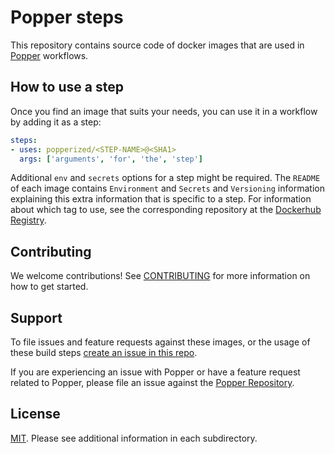 # Popper steps

This repository contains source code of docker images that are used in 
[Popper][pp] workflows.

## How to use a step

Once you find an image that suits your needs, you can use it in a 
workflow by adding it as a step:

```yaml
steps:
- uses: popperized/<STEP-NAME>@<SHA1>
  args: ['arguments', 'for', 'the', 'step']
```

Additional `env` and `secrets` options for a step might be required. 
The `README` of each image contains `Environment` and `Secrets` and 
`Versioning` information explaining this extra information that is 
specific to a step. For information about which tag to use, see the 
corresponding repository at the [Dockerhub Registry][dh].

## Contributing

We welcome contributions! See [CONTRIBUTING](CONTRIBUTING.md) for more 
information on how to get started.

## Support

To file issues and feature requests against these images, or the usage 
of these build steps [create an issue in this 
repo](https://github.com/popperized/library/issues/new).

If you are experiencing an issue with Popper or have a feature request 
related to Popper, please file an issue against the [Popper 
Repository](https://github.com/systemslab/popper/issues/new).

## License

[MIT](LICENSE). Please see additional information in each 
subdirectory.

[pp]: https://github.com/systemslab/popper
[dh]: https://hub.docker.com/orgs/popperized
